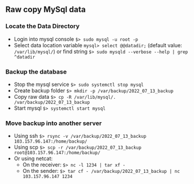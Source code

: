 ## Raw copy MySql data

### Locate the Data Directory
- Login into mysql console `$> sudo mysql -u root -p`
- Select data location variable `mysql> select @@datadir;` (default value: `/var/lib/mysql/`)
or find string `$> sudo mysqld --verbose --help | grep ^datadir`

### Backup the database
- Stop the mysql service `$> sudo systemctl stop mysql`
- Create backup folder `$> mkdir -p /var/backup/2022_07_13_backup`
- Copy raw data `$> cp -R /var/lib/mysql/. /var/backup/2022_07_13_backup`
- Start mysql `$> systemctl start mysql`

### Move backup into another server
- Using ssh `$> rsync -v /var/backup/2022_07_13_backup 103.157.96.147:/home/backup/`
- Using scp `$> scp -r /var/backup/2022_07_13_backup root@103.157.96.147:/home/backup/`
- Or using netcat:
  * On the receiver: `$> nc -l 1234 | tar xf -`
  * On the sender: `$> tar cf - /var/backup/2022_07_13_backup | nc 103.157.96.147 1234`
